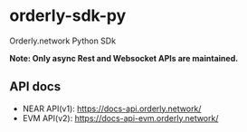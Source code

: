 # orderly-sdk-py

Orderly.network Python SDk

**Note: Only async Rest and Websocket APIs are maintained.**

## API docs

* NEAR API(v1): <https://docs-api.orderly.network/>
* EVM API(v2): <https://docs-api-evm.orderly.network/>
